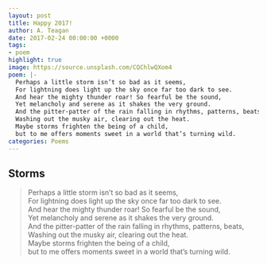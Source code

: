 ```yaml
---
layout: post
title: Happy 2017!
author: A. Teagan
date: 2017-02-24 00:00:00 +0000
tags:
- poem
highlight: true
image: https://source.unsplash.com/CQChlwQXom4
poem: |-
  Perhaps a little storm isn’t so bad as it seems,
  For lightning does light up the sky once far too dark to see.
  And hear the mighty thunder roar! So fearful be the sound,
  Yet melancholy and serene as it shakes the very ground.
  And the pitter-patter of the rain falling in rhythms, patterns, beats,
  Washing out the musky air, clearing out the heat.
  Maybe storms frighten the being of a child,
  but to me offers moments sweet in a world that’s turning wild.
categories: Poems
---
```

## Storms

<blockquote>
Perhaps a little storm isn’t so bad as it seems,<br>
For lightning does light up the sky once far too dark to see.<br>
And hear the mighty thunder roar! So fearful be the sound,<br>
Yet melancholy and serene as it shakes the very ground.<br>
And the pitter-patter of the rain falling in rhythms, patterns, beats,<br>
Washing out the musky air, clearing out the heat.<br>
Maybe storms frighten the being of a child,<br>
but to me offers moments sweet in a world that’s turning wild.
</blockquote>